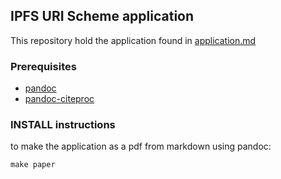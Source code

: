 ## IPFS URI Scheme application 
This repository hold the application found in [application.md](application.md)

### Prerequisites
- [pandoc](https://pandoc.org/installing.html) 
- [pandoc-citeproc](https://pandoc.org/installing.html)

### INSTALL instructions 
to make the application as a pdf from markdown using pandoc: 

```
make paper
```